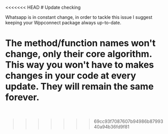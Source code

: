 <<<<<<< HEAD
﻿# Update checking

Whatsapp is in constant change, in order to tackle this issue I suggest keeping your Wppconnect package always up-to-date.

The method/function names won't change, only their core algorithm. This way you won't have to makes changes in your code at every update. They will remain the same forever.
=======
﻿
>>>>>>> 69cc93f7087607b94986b8799340a94b36fd9f81
